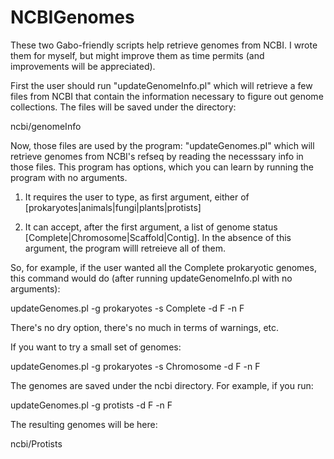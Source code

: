 # NCBIGenomes
These two Gabo-friendly scripts help retrieve genomes from NCBI. I wrote them for myself, but might improve them as time permits (and improvements will be appreciated).

First the user should run "updateGenomeInfo.pl" which will retrieve a few files from NCBI that contain the information necessary to figure out genome collections. The files will be saved under the directory:

ncbi/genomeInfo

Now, those files are used by the program: "updateGenomes.pl" which will retrieve genomes from NCBI's refseq by reading the necesssary info in those files. This program has options, which you can learn by running the program with no arguments.

1. It requires the user to type, as first argument, either of [prokaryotes|animals|fungi|plants|protists]

2. It can accept, after the first argument, a list of genome status [Complete|Chromosome|Scaffold|Contig]. In the absence of this argument, the program willl retreieve all of them.

So, for example, if the user wanted all the Complete prokaryotic genomes, this command would do (after running updateGenomeInfo.pl with no arguments):

updateGenomes.pl -g prokaryotes -s Complete -d F -n F

There's no dry option, there's no much in terms of warnings, etc.

If you want to try a small set of genomes:

updateGenomes.pl -g prokaryotes -s Chromosome -d F -n F

The genomes are saved under the ncbi directory. For example, if you run:

updateGenomes.pl -g protists -d F -n F

The resulting genomes will be here:

ncbi/Protists

